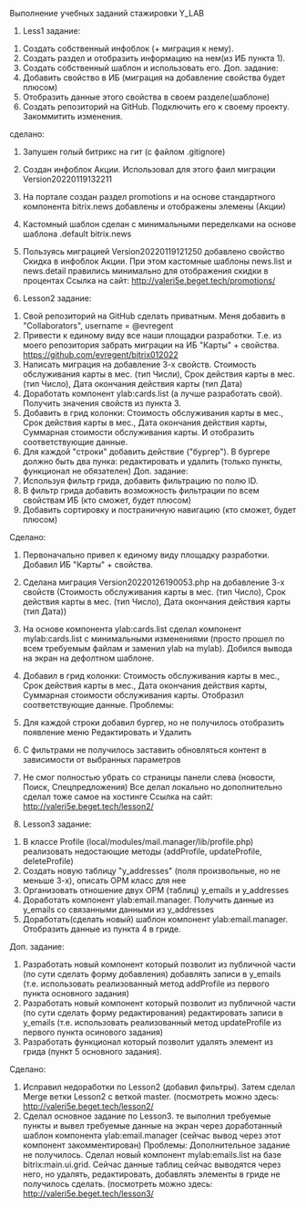 Выполнение учебных заданий стажировки Y_LAB

1) Less1
задание:
1. Создать собственный инфоблок (+ миграция к нему).
2. Создать раздел и отобразить информацию на нем(из ИБ пункта 1).
3. Создать собственный шаблон и использовать его.
Доп. задание:
1. Добавить свойство в ИБ (миграция на добавление свойства будет плюсом)
2. Отобразить данные этого свойства в своем разделе(шаблоне)
3. Создать репозиторий на GitHub. Подключить его к своему проекту. Закоммитить изменения.

сделано:
1) Запушен голый битрикс на гит (с файлом .gitignore)
2) Создан инфоблок Акции. Использовал для этого фаил миграции Version20220119132211
3) На портале создан раздел promotions и на основе стандартного компонента bitrix.news добавлены и отображены элемены (Акции)
4) Кастомный шаблон сделан с минимальными переделками на основе шаблона .default bitrix.news
5) Пользуясь миграцией Version20220119121250 добавлено свойство Скидка в инфоблок Акции.
При этом кастомные шаблоны news.list и news.detail правились минимально для отображения скидки в процентах
Ссылка на сайт: http://valeri5e.beget.tech/promotions/

2) Lesson2
задание:
1. Свой репозиторий на GitHub сделать приватным. Меня добавить в "Collaborators", username = @evregent
2. Привести к единому виду все наши площадки разработки. Т.е. из моего репозитория забрать миграции на ИБ "Карты" + свойства. https://github.com/evregent/bitrix012022
3. Написать миграция на добавление 3-х свойств. Стоимость обслуживания карты в мес. (тип Числи), Срок действия карты в мес. (тип Число), Дата окончания действия карты (тип Дата)
4. Доработать компонент ylab:cards.list (а лучше разработать свой). Получить значения свойств из пункта 3.
5. Добавить в грид колонки: Стоимость обслуживания карты в мес., Срок действия карты в мес., Дата окончания действия карты, Суммарная стоимости обслуживания карты. И отобразить соответствующие данные.
6. Для каждой "строки" добавить действие ("бургер"). В бургере должно быть два пунка: редактировать и удалить (только пункты, функционал не обязателен)
Доп. задание:
1. Используя фильтр грида, добавить фильтрацию по полю ID.
2. В фильтр грида добавить возможность фильтрации по всем свойствам ИБ (кто сможет, будет плюсом)
3. Добавить сортировку и постраничную навигацию (кто сможет, будет плюсом)

Сделано:

1) Первоначально привел к единому виду площадку разработки. Добавил ИБ "Карты" + свойства.
2) Сделана миграция Version20220126190053.php на добавление 3-х свойств (Стоимость обслуживания карты в мес. (тип Число), Срок действия карты в мес. (тип Число), Дата окончания действия карты (тип Дата))
3) На основе компонента ylab:cards.list сделал компонент mylab:cards.list с минимальными изменениями (просто прошел по всем требуемым файлам и заменил ylab на mylab). Добился вывода на экран на дефолтном шаблоне.
4) Добавил в грид колонки: Стоимость обслуживания карты в мес., Срок действия карты в мес., Дата окончания действия карты, Суммарная стоимости обслуживания карты. Отобразил соответствующие данные.
Проблемы:
1) Для каждой строки добавил бургер, но не получилось отобразить появление меню Редактировать и Удалить
2) С фильтрами не получилось заставить обновляться контент в зависимости от выбранных параметров
3) Не смог полностью убрать со страницы панели слева (новости, Поиск, Спецпредложения)
Все делал локально но дополнительно сделал тоже самое на хостинге
Ссылка на сайт: http://valeri5e.beget.tech/lesson2/


2) Lesson3
задание:
1. В классе Profile (local/modules/mail.manager/lib/profile.php) реализовать недостающие методы (addProfile, updateProfile, deleteProfile)
2. Создать новую таблицу "y_addresses" (поля произвольные, но не меньше 3-х), описать ОРМ класс для нее
3. Организовать отношение двух ОРМ (таблиц) y_emails и y_addresses
4. Доработать компонент ylab:email.manager. Получить данные из y_emails со связанными данными из y_addresses
5. Доработать(сделать новый) шаблон компонент ylab:email.manager. Отобразить данные из пункта 4 в гриде.

Доп. задание:
1. Разработать новый компонент который позволит из публичной части (по сути сделать форму добавления) добавлять записи в y_emails (т.е. использовать реализованный метод addProfile из первого пункта основного задания)
2. Разработать новый компонент который позволит из публичной части (по сути сделать форму редактирования) редактировать записи в y_emails (т.е. использовать реализованный метод updateProfile из первого пункта осинового задания)
3. Разработать функционал который позволит удалять элемент из грида (пункт 5 основного задания).

Сделано:
1) Исправил недоработки по Lesson2 (добавил фильтры). Затем сделал Merge ветки Lesson2 с веткой master.
(посмотреть можно здесь: http://valeri5e.beget.tech/lesson2/
2) Сделал основное задание по Lesson3. те выполнил требуемые пункты и вывел требуемые данные на экран через доработанный шаблон компонента ylab:email.manager (сейчас вывод через этот компонент закомментирован)
Проблемы:
Дополнительное задание не получилось. Сделал новый компонент mylab:emails.list на базе bitrix:main.ui.grid.
Сейчас данные таблиц сейчас выводятся через него, но удалять, редактировать, добавлять элементы в гриде не получилось сделать.
(посмотреть можно здесь: http://valeri5e.beget.tech/lesson3/ 

